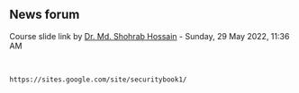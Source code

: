 <h2>News forum</h2><a href="https://moodle.cse.buet.ac.bd/user/view.php?id=32&course=703"></a>
Course slide link
by <a href="https://moodle.cse.buet.ac.bd/user/view.php?id=32&course=703">Dr. Md. Shohrab Hossain</a> - Sunday, 29 May 2022, 11:36 AM


 

```
https://sites.google.com/site/securitybook1/
```







